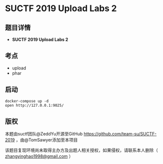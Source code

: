# SUCTF 2019 Upload Labs 2

## 题目详情

- **SUCTF 2019 Upload Labs 2**

## 考点

- upload
- phar

## 启动

```
docker-compose up -d
open http://127.0.0.1:9025/
```

## 版权

本题由suctf团队@ZeddYu开源至GitHub https://github.com/team-su/SUCTF-2019 ，由@TomSawyer添加至本项目

该题目复现环境尚未取得主办方及出题人相关授权，如果侵权，请联系本人删除（ zhangyinghao1998@gmail.com ）